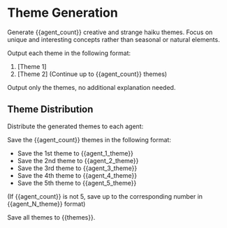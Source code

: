 # Theme Generation

Generate {{agent_count}} creative and strange haiku themes. Focus on unique and interesting concepts rather than seasonal or natural elements.

Output each theme in the following format:
1. [Theme 1]
2. [Theme 2]
(Continue up to {{agent_count}} themes)

Output only the themes, no additional explanation needed.

## Theme Distribution

Distribute the generated themes to each agent:

Save the {{agent_count}} themes in the following format:
- Save the 1st theme to {{agent_1_theme}}
- Save the 2nd theme to {{agent_2_theme}}
- Save the 3rd theme to {{agent_3_theme}}
- Save the 4th theme to {{agent_4_theme}}
- Save the 5th theme to {{agent_5_theme}}

(If {{agent_count}} is not 5, save up to the corresponding number in {{agent_N_theme}} format)

Save all themes to {{themes}}.